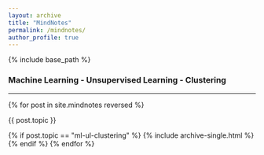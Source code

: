 ```yaml
---
layout: archive
title: "MindNotes"
permalink: /mindnotes/
author_profile: true
---
```


{% include base_path %}

<h3>Machine Learning - Unsupervised Learning - Clustering</h3>
<hr>
{% for post in site.mindnotes reversed %}
    <p>{{ post.topic }}</p>
    {% if post.topic == "ml-ul-clustering" %}
      {% include archive-single.html %}
    {% endif %}
{% endfor %}
